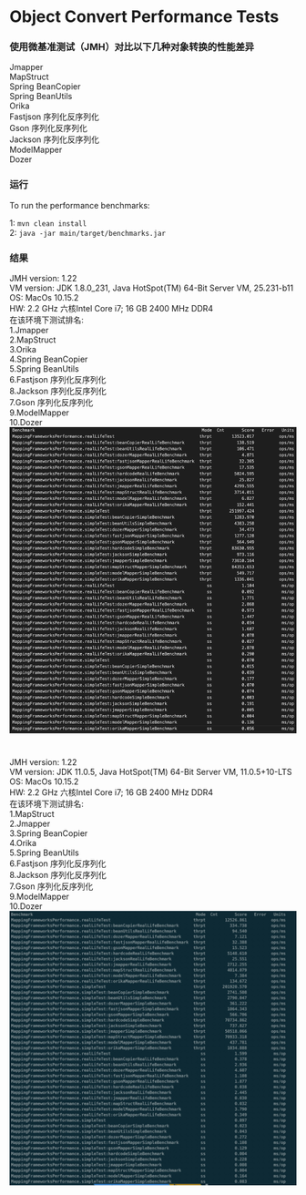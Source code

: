 # Object Convert Performance Tests

### 使用微基准测试（JMH）对比以下几种对象转换的性能差异
Jmapper  
MapStruct  
Spring BeanCopier  
Spring BeanUtils  
Orika  
Fastjson 序列化反序列化  
Gson 序列化反序列化  
Jackson 序列化反序列化  
ModelMapper  
Dozer  

### 运行

 To run the performance benchmarks:

1: `mvn clean install`   
2: `java -jar main/target/benchmarks.jar`

### 结果

JMH version: 1.22  
VM version: JDK 1.8.0_231, Java HotSpot(TM) 64-Bit Server VM, 25.231-b11  
OS: MacOs 10.15.2  
HW: 2.2 GHz 六核Intel Core i7; 16 GB 2400 MHz DDR4   
在该环境下测试排名:  
1.Jmapper  
2.MapStruct  
3.Orika  
4.Spring BeanCopier  
5.Spring BeanUtils  
6.Fastjson 序列化反序列化  
8.Jackson 序列化反序列化  
7.Gson 序列化反序列化  
9.ModelMapper  
10.Dozer  
![image](https://github.com/HolidieJacqueline/ObjectConvertPerformanceTests/blob/master/image/20200116185208_java8.jpg)  
#  
JMH version: 1.22  
VM version: JDK 11.0.5, Java HotSpot(TM) 64-Bit Server VM, 11.0.5+10-LTS  
OS: MacOs 10.15.2  
HW: 2.2 GHz 六核Intel Core i7; 16 GB 2400 MHz DDR4   
在该环境下测试排名:  
1.MapStruct  
2.Jmapper  
3.Spring BeanCopier  
4.Orika  
5.Spring BeanUtils  
6.Fastjson 序列化反序列化  
8.Jackson 序列化反序列化  
7.Gson 序列化反序列化  
9.ModelMapper  
10.Dozer  
![image](https://github.com/HolidieJacqueline/ObjectConvertPerformanceTests/blob/master/image/20200116184722_java11.jpg)


